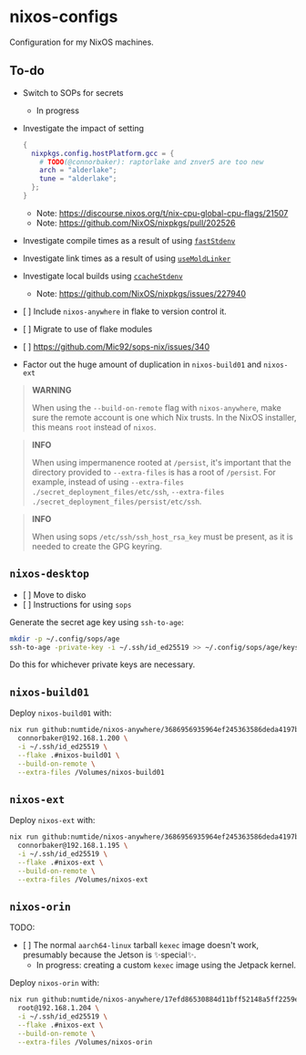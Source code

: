 # nixos-configs

Configuration for my NixOS machines.

## To-do

- Switch to SOPs for secrets

  - In progress

- Investigate the impact of setting

  ```nix
  {
    nixpkgs.config.hostPlatform.gcc = {
      # TODO(@connorbaker): raptorlake and znver5 are too new
      arch = "alderlake";
      tune = "alderlake";
    };
  }
  ```

  - Note: <https://discourse.nixos.org/t/nix-cpu-global-cpu-flags/21507>
  - Note: <https://github.com/NixOS/nixpkgs/pull/202526>

- Investigate compile times as a result of using [`fastStdenv`](https://nixos.wiki/wiki/C#Faster_GCC_compiler)

- Investigate link times as a result of using [`useMoldLinker`](https://github.com/NixOS/nixpkgs/blob/dbb569b8539424ed7d757bc080adb902ba84a086/pkgs/stdenv/adapters.nix#L192)

- Investigate local builds using [`ccacheStdenv`](https://nixos.wiki/wiki/CCache)

  - Note: <https://github.com/NixOS/nixpkgs/issues/227940>

- \[ \] Include `nixos-anywhere` in flake to version control it.

- \[ \] Migrate to use of flake modules

- \[ \] <https://github.com/Mic92/sops-nix/issues/340>

- Factor out the huge amount of duplication in `nixos-build01` and `nixos-ext`

> **WARNING**
>
> When using the `--build-on-remote` flag with `nixos-anywhere`, make sure the remote account is one which Nix trusts. In the NixOS installer, this means `root` instead of `nixos`.

> **INFO**
>
> When using impermanence rooted at `/persist`, it's important that the directory provided to `--extra-files` is has a root of `/persist`. For example, instead of using `--extra-files ./secret_deployment_files/etc/ssh`, `--extra-files ./secret_deployment_files/persist/etc/ssh`.

> **INFO**
>
> When using sops `/etc/ssh/ssh_host_rsa_key` must be present, as it is needed to create the GPG keyring.

## `nixos-desktop`

- \[ \] Move to disko
- \[ \] Instructions for using `sops`

Generate the secret age key using `ssh-to-age`:

```bash
mkdir -p ~/.config/sops/age
ssh-to-age -private-key -i ~/.ssh/id_ed25519 >> ~/.config/sops/age/keys.txt
```

Do this for whichever private keys are necessary.

## `nixos-build01`

Deploy `nixos-build01` with:

```bash
nix run github:numtide/nixos-anywhere/3686956935964ef245363586deda4197ba762632 -- \
  connorbaker@192.168.1.200 \
  -i ~/.ssh/id_ed25519 \
  --flake .#nixos-build01 \
  --build-on-remote \
  --extra-files /Volumes/nixos-build01
```

## `nixos-ext`

Deploy `nixos-ext` with:

```bash
nix run github:numtide/nixos-anywhere/3686956935964ef245363586deda4197ba762632 -- \
  connorbaker@192.168.1.195 \
  -i ~/.ssh/id_ed25519 \
  --flake .#nixos-ext \
  --build-on-remote \
  --extra-files /Volumes/nixos-ext
```

## `nixos-orin`

TODO:

- \[ \] The normal `aarch64-linux` tarball `kexec` image doesn't work, presumably because the Jetson is ✨special✨.
  - In progress: creating a custom `kexec` image using the Jetpack kernel.

Deploy `nixos-orin` with:

```bash
nix run github:numtide/nixos-anywhere/17efd86530884d11bff52148a5ff2259e2e869ed -- \
  root@192.168.1.204 \
  -i ~/.ssh/id_ed25519 \
  --flake .#nixos-ext \
  --build-on-remote \
  --extra-files /Volumes/nixos-orin
```
